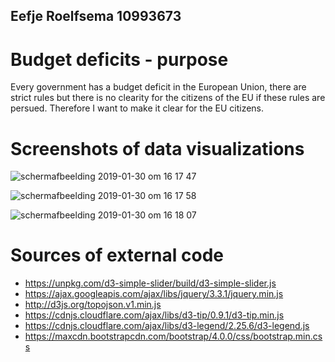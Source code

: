 ## Eefje Roelfsema 10993673

# Budget deficits - purpose
Every government has a budget deficit in the European Union,
there are strict rules but there is no clearity for the citizens of the EU if these rules are persued.
Therefore I want to make it clear for the EU citizens.

# Screenshots of data visualizations

![schermafbeelding 2019-01-30 om 16 17 47](https://user-images.githubusercontent.com/43995505/51991492-8328af80-24ab-11e9-9fa1-0878f3c56b56.png)

![schermafbeelding 2019-01-30 om 16 17 58](https://user-images.githubusercontent.com/43995505/51991493-8328af80-24ab-11e9-9e16-a21af674550b.png)

![schermafbeelding 2019-01-30 om 16 18 07](https://user-images.githubusercontent.com/43995505/51991494-8328af80-24ab-11e9-9c2e-3e20a921570f.png)

# Sources of external code

- https://unpkg.com/d3-simple-slider/build/d3-simple-slider.js
- https://ajax.googleapis.com/ajax/libs/jquery/3.3.1/jquery.min.js
- http://d3js.org/topojson.v1.min.js
- https://cdnjs.cloudflare.com/ajax/libs/d3-tip/0.9.1/d3-tip.min.js
- https://cdnjs.cloudflare.com/ajax/libs/d3-legend/2.25.6/d3-legend.js
- https://maxcdn.bootstrapcdn.com/bootstrap/4.0.0/css/bootstrap.min.css
